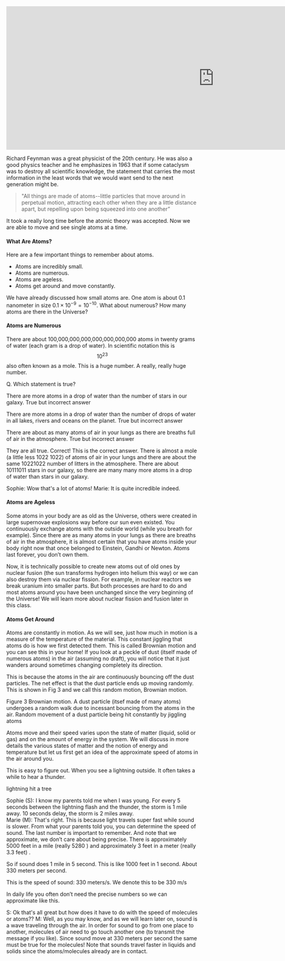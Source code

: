 <iframe src="https://h5p.org/h5p/embed/74947" width="1090" height="377" frameborder="0" allowfullscreen="allowfullscreen"></iframe><script src="https://h5p.org/sites/all/modules/h5p/library/js/h5p-resizer.js" charset="UTF-8"></script>

Richard Feynman was a great physicist of the 20th century. He was also a good physics teacher and he emphasizes in 1963 that if some cataclysm was to destroy all scientific knowledge, the statement that carries the most information in the least words that we would want send to the next generation might be.

> "All things are made of atoms--little particles that move around in perpetual motion, attracting each other when they are a little distance apart, but repelling upon being squeezed into one another”

It took a really long time before the atomic theory was accepted. Now we are able to move and see single atoms at a time. 

#### What Are Atoms?

Here are a few important things to remember about atoms.

* Atoms are incredibly small.
* Atoms are numerous.
* Atoms are ageless.
* Atoms get around and move constantly.

We have already discussed how small atoms are. One atom is about 0.1 nanometer in size $0.1\times10^{−9}=10^{−10}$.  What about numerous? How many atoms are there in the Universe?

#### Atoms are Numerous

There are about 100,000,000,000,000,000,000,000 atoms in twenty grams of water (each gram is a drop of water). In scientific notation this is $$10^23$$ also often known as a mole. This is a huge number. A really, really huge number.

Q. Which statement is true?

There are more atoms in a drop of water than the number of stars in our galaxy.
True but incorrect answer

There are more atoms in a drop of water than the number of drops of water in all lakes, rivers and oceans on the planet.
True but incorrect answer

There are about as many atoms of air in your lungs as there are breaths full of air in the atmosphere.
True but incorrect answer

They are all true.
Correct! This is the correct answer. There is almost a mole (a little less  1022 1022) of atoms of air in your lungs and there are about the same 10221022 number of litters in the atmosphere. There are about 10111011 stars in our galaxy, so there are many many more atoms in a drop of water than stars in our galaxy.

Sophie: Wow that's a lot of atoms!
Marie: It is quite incredible indeed.

#### Atoms are Ageless

Some atoms in your body are as old as the Universe, others were created in large supernovae explosions way before our sun even existed.  You continuously exchange atoms with the outside world (while you breath for example). Since there are as many atoms in your lungs as there are breaths of air in the atmosphere, it is almost certain that you have atoms inside your body right now that once belonged to Einstein, Gandhi or Newton. Atoms last forever, you don’t own them.

Now, it is technically possible to create new atoms out of old ones by nuclear fusion (the sun transforms hydrogen into helium this way) or we can also destroy them via nuclear fission. For example, in nuclear reactors we break uranium into smaller parts. But both processes are hard to do and most atoms around you have been unchanged since the very beginning of the Universe!  We will learn more about nuclear fission and fusion later in this class.

#### Atoms Get Around

Atoms are constantly in motion. As we will see, just how much in motion is a measure of the temperature of the material. This constant jiggling that atoms do is how we first detected them. This is called Brownian motion and you can see this in your home! If you look at a peckle of dust (itself made of numerous atoms) in the air (assuming no draft), you will notice that it just wanders around sometimes changing completely its direction.

This is because the atoms in the air are continuously bouncing off the dust particles. The net effect is that the dust particle ends up moving randomly. This is shown in Fig 3 and we call this random motion, Brownian motion.

Figure 3
Brownian motion. A dust particle (itsef made of many atoms) undergoes a random walk due to incessant bouncing from the atoms in the air.
Random movement of a dust particle being hit constantly by jiggling atoms

Atoms move and their speed varies upon the state of matter (liquid, solid or gas) and on the amount of energy in the system. We will discuss in more details the various states of matter and the notion of energy and temperature but let us first get an idea of the approximate speed of atoms in the air around you.

This is easy to figure out. When you see a lightning outside. It often takes a while to hear a thunder.

lightning hit a tree

Sophie (S): I know my parents told me when I was young.  For every 5 seconds between the lightning flash and the thunder, the storm is 1 mile away. 10 seconds delay, the storm is 2 miles away.  
Marie (M): That's right. This is because light travels super fast while sound is slower. From what your parents told you, you can determine the speed of sound.
The last number is important to remember. And note that we approximate, we don’t care about being precise. There is approximately 5000 feet in a mile (really 5280 ) and approximately 3 feet in a meter (really 3.3 feet) .

So if sound does 1 mile in 5 second. This is like 1000 feet in 1 second. About 330 meters per second.

This is the speed of sound:  330 meters/s. We denote this to be 330 m/s

In daily life you often don’t need the precise numbers so we can approximate like this.

S: Ok that's all great but how does it have to do with the speed of molecules or atoms??
M: Well, as you may know, and as we will learn later on, sound is a wave traveling through the air. In order for sound to go from one place to another, molecules of air need to go touch another one (to transmit the message if you like). Since sound move at 330 meters per second the same must be true for the molecules! Note that sounds travel faster in liquids and solids since the atoms/molecules already are in contact.


